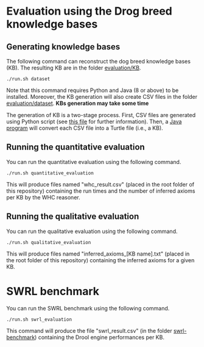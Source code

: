 # Evaluation using the Drog breed knowledge bases
## Generating knowledge bases
The following command can reconstruct the dog breed knowledge bases (KB). The resulting KB are in the folder [evaluation/KB](evaluation/KB/). 

```
./run.sh dataset
```

Note that this command requires Python and Java (8 or above) to be installed. Moreover, the KB generation will also create CSV files in the folder [evaluation/dataset](evaluation/dataset/).
**KBs generation may take some time**

The generation of KB is a two-stage process. First, CSV files are generated using Python script (see [this file](evaluation/README.md) for further information). Then, a [Java program](./core/src/main/java/com/sebastienguillemin/whcreasoner/dataset/ConstructKB.java) will convert each CSV file into a Turtle file (i.e., a KB).

## Running the quantitative evaluation
You can run the quantitative evaluation using the following command.

```
./run.sh quantitative_evaluation
```
This will produce files named "whc_result.csv" (placed in the root folder of this repository) containing the run times and the number of inferred axioms per KB by the WHC reasoner.


## Running the qualitative evaluation
You can run the qualitative evaluation using the following command.

```
./run.sh qualitative_evaluation
```

This will produce files named "inferred_axioms_[KB name].txt" (placed in the root folder of this repository) containing the inferred axioms for a given KB.

# SWRL benchmark

You can run the SWRL benchmark using the following command.

```
./run.sh swrl_evaluation
```

This command will produce the file "swrl_result.csv" (in the folder [swrl-benchmark](swrl-benchmark/)) containing the Drool engine performances per KB.
